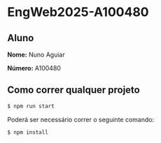 # EngWeb2025-A100480

## Aluno

**Nome:**  Nuno Aguiar

**Número:**  A100480

## Como correr qualquer projeto

```bash
$ npm run start
```

Poderá ser necessário correr o seguinte comando:

```bash
$ npm install
```